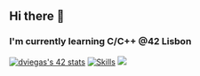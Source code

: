 ## Hi there 👋

### I'm currently learning C/C++ @42 Lisbon
 [![dviegas's 42 stats](https://badge.mediaplus.ma/darkblue/dviegas?1337Badge=off&UM6P=off)](https://github.com/oakoudad/badge42)
 [![Skills](https://skillicons.dev/icons?i=c,cmake,bash,linux,git,github,vim,vscode)](https://skillicons.dev)
[![](https://visitcount.itsvg.in/api?id=pfviegas&label=%20&color=1&icon=5&pretty=false)](https://visitcount.itsvg.in)
<!--
**Diogo-Viegas/Diogo-Viegas** is a ✨ _special_ ✨ repository because its `README.md` (this file) appears on your GitHub profile.

Here are some ideas to get you started:

- 🔭 I’m currently working on ...
- 🌱 I’m currently learning ...
- 👯 I’m looking to collaborate on ...
- 🤔 I’m looking for help with ...
- 💬 Ask me about ...
- 📫 How to reach me: ...
- 😄 Pronouns: ...
- ⚡ Fun fact: ...
-->
